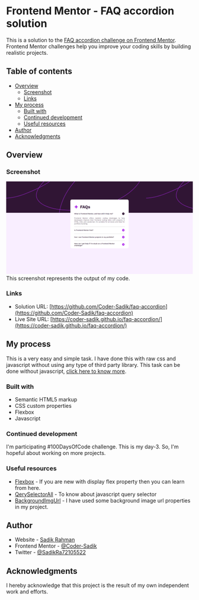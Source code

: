 # Frontend Mentor - FAQ accordion solution

This is a solution to the [FAQ accordion challenge on Frontend Mentor](https://www.frontendmentor.io/challenges/faq-accordion-wyfFdeBwBz). Frontend Mentor challenges help you improve your coding skills by building realistic projects.

## Table of contents

- [Overview](#overview)
  - [Screenshot](#screenshot)
  - [Links](#links)
- [My process](#my-process)
  - [Built with](#built-with)
  - [Continued development](#continued-development)
  - [Useful resources](#useful-resources)
- [Author](#author)
- [Acknowledgments](#acknowledgments)

## Overview

### Screenshot

![](./screenshot.png)
This screenshot represents the output of my code.

### Links

- Solution URL: [https://github.com/Coder-Sadik/faq-accordion](https://github.com/Coder-Sadik/faq-accordion)
- Live Site URL: [https://coder-sadik.github.io/faq-accordion/](https://coder-sadik.github.io/faq-accordion/)

## My process

This is a very easy and simple task. I have done this with raw css and javascript without using any type of third party library. This task can be done without javascript, [click here to know more](#).

### Built with

- Semantic HTML5 markup
- CSS custom properties
- Flexbox
- Javascript

### Continued development

I'm participating #100DaysOfCode challenge. This is my day-3. So, I'm hopeful about working on more projects.

### Useful resources

- [Flexbox](https://www.w3schools.com/css/css3_flexbox_container.asp) - If you are new with display flex property then you can learn from here.
- [QerySelectorAll](https://developer.mozilla.org/en-US/docs/Web/API/Document/querySelectorAll) - To know about javascript query selector
- [BackgroundImgUrl](https://www.w3schools.com/cssref/css3_pr_background.php) - I have used some background image url properties in my project.

## Author

- Website - [Sadik Rahman](https://github.com/Coder-Sadik)
- Frontend Mentor - [@Coder-Sadik](https://www.frontendmentor.io/profile/Coder-Sadik)
- Twitter - [@SadikRa72105522](https://x.com/SadikRa72105522)

## Acknowledgments

I hereby acknowledge that this project is the result of my own independent work and efforts.

